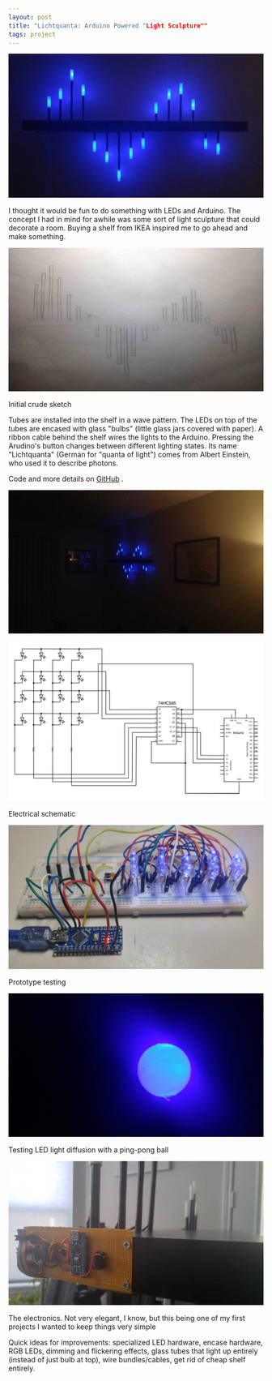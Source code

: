 ```yaml
---
layout: post
title: "Lichtquanta: Arduino Powered "Light Sculpture""
tags: project
---
```







![Litchquanta On](/assets/images/lq_pic_1.jpg)

 I thought it would be fun to do something with LEDs and Arduino. The 
 concept I had in mind for awhile was some sort of light sculpture that could 
 decorate a room. Buying a 
 shelf from IKEA inspired me to go ahead and make something.




![Sketch](/assets/images/lq_sketch.jpg)

 Initial crude sketch
 


 Tubes are installed into the shelf in a wave pattern. The LEDs on top of the tubes are encased with glass "bulbs" (little glass jars covered with paper). A ribbon cable behind the shelf wires the lights to the Arduino. Pressing the Arudino's button changes between different lighting states. Its name "Lichtquanta" (German for "quanta of light") 
 comes from Albert Einstein, who used it to describe photons.




 Code and more details on
 [GitHub](https://github.com/austinpursley/lichtquanta) 
 .



![Lichtquanta On, Dark](/assets/images/lq_pic_2.jpg)



![Electronics](/assets/images/lq_schem.jpg)

 Electrical schematic
 


![Testing](/assets/images/lq_testing.jpg)

 Prototype testing
 


![Electronics](/assets/images/lq_diffusion_test.jpg)

 Testing LED light diffusion with a ping-pong ball
 


![Electronics](/assets/images/lq_electronics.jpg)

 The electronics. Not very elegant, I know, but this being one of my first projects I wanted to keep things very simple
 


 Quick ideas for improvements: specialized LED hardware, encase hardware, RGB LEDs, dimming and flickering effects, glass tubes that light up entirely (instead of just bulb at top), wire bundles/cables, get rid of cheap shelf entirely.



  

